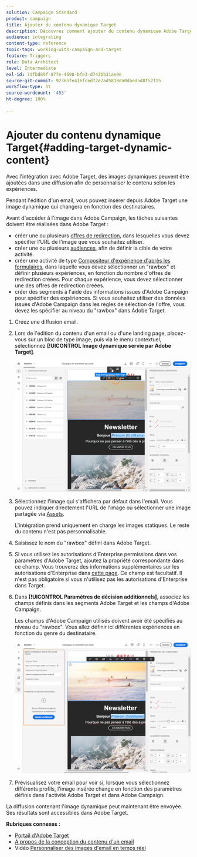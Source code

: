 ```yaml
---
solution: Campaign Standard
product: campaign
title: Ajouter du contenu dynamique Target
description: Découvrez comment ajouter du contenu dynamique Adobe Target dans une de vos diffusions Adobe Campaign.
audience: integrating
content-type: reference
topic-tags: working-with-campaign-and-target
feature: Triggers
role: Data Architect
level: Intermediate
exl-id: 7dfbd89f-877e-4598-bfe3-d743bb31ae9e
source-git-commit: 92365fe416fced72e7ad5818da0dbed5d8f52f15
workflow-type: ht
source-wordcount: '453'
ht-degree: 100%

---
```


# Ajouter du contenu dynamique Target{#adding-target-dynamic-content}

Avec l&#39;intégration avec Adobe Target, des images dynamiques peuvent être ajoutées dans une diffusion afin de personnaliser le contenu selon les expériences.

Pendant l&#39;édition d&#39;un email, vous pouvez insérer depuis Adobe Target une image dynamique qui changera en fonction des destinataires.

Avant d&#39;accéder à l&#39;image dans Adobe Campaign, les tâches suivantes doivent être réalisées dans Adobe Target :

* créer une ou plusieurs [offres de redirection](https://experienceleague.adobe.com/docs/target/using/experiences/offers/offer-redirect.html?lang=fr), dans lesquelles vous devez spécifier l&#39;URL de l&#39;image que vous souhaitez utiliser.
* créer une ou plusieurs [audiences](https://experienceleague.adobe.com/docs/target/using/audiences/create-audiences/audiences.html?lang=fr), afin de définir la cible de votre activité.
* créer une activité de type [Compositeur d&#39;expérience d&#39;après les formulaires](https://experienceleague.adobe.com/docs/target/using/experiences/form-experience-composer.html?lang=fr), dans laquelle vous devez sélectionner un &quot;rawbox&quot; et définir plusieurs expériences, en fonction du nombre d&#39;offres de redirection créées. Pour chaque expérience, vous devez sélectionner une des offres de redirection créées.
* créer des segments à l&#39;aide des informations issues d&#39;Adobe Campaign pour spécifier des expériences. Si vous souhaitez utiliser des données issues d&#39;Adobe Campaign dans les règles de sélection de l&#39;offre, vous devez les spécifier au niveau du &quot;rawbox&quot; dans Adobe Target.

1. Créez une diffusion email.
1. Lors de l&#39;édition du contenu d&#39;un email ou d&#39;une landing page, placez-vous sur un bloc de type image, puis via le menu contextuel, sélectionnez **[!UICONTROL Image dynamique servie par Adobe Target]**.

   ![](assets/tar_insert_dynamic_image.png)

1. Sélectionnez l&#39;image qui s&#39;affichera par défaut dans l&#39;email. Vous pouvez indiquer directement l&#39;URL de l&#39;image ou sélectionner une image partagée via [Assets](../../integrating/using/working-with-campaign-and-assets-core-service.md).

   L&#39;intégration prend uniquement en charge les images statiques. Le reste du contenu n&#39;est pas personnalisable.

1. Saisissez le nom du &quot;rawbox&quot; défini dans Adobe Target.
1. Si vous utilisez les autorisations d&#39;Enterprise permissions dans vos paramètres d&#39;Adobe Target, ajoutez la propriété correspondante dans ce champ. Vous trouverez des informations supplémentaires sur les autorisations d&#39;Enterprise dans [cette page](https://experienceleague.adobe.com/docs/target/using/administer/manage-users/enterprise/properties-overview.html?lang=fr). Ce champ est facultatif. Il n&#39;est pas obligatoire si vous n&#39;utilisez pas les autorisations d&#39;Enterprise dans Target.
1. Dans **[!UICONTROL Paramètres de décision additionnels]**, associez les champs définis dans les segments Adobe Target et les champs d&#39;Adobe Campaign.

   Les champs d&#39;Adobe Campaign utilisés doivent avoir été spécifiés au niveau du &quot;rawbox&quot;. Vous allez définir ici différentes expériences en fonction du genre du destinataire.

   ![](assets/tar_additional_decisionning_parameters.png)

1. Prévisualisez votre email pour voir si, lorsque vous sélectionnez différents profils, l&#39;image insérée change en fonction des paramètres définis dans l&#39;activité Adobe Target et dans Adobe Campaign.

La diffusion contenant l&#39;image dynamique peut maintenant être envoyée. Ses résultats sont accessibles dans Adobe Target.

**Rubriques connexes :**

* [Portail d&#39;Adobe Target](https://experienceleague.adobe.com/docs/target/using/integrate/campaign-and-target.html?lang=fr)
* [A propos de la conception du contenu d&#39;un email](../../designing/using/designing-content-in-adobe-campaign.md)
* Vidéo [Personnaliser des images d&#39;email en temps réel](https://helpx.adobe.com/fr/marketing-cloud/how-to/email-marketing.html)

